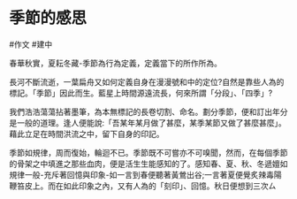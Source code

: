 # 季節的感思
#作文 #建中

春華秋實，夏耘冬藏-季節為行為定義，定義當下的所作所為。

長河不斷流逝，一葉扁舟又如何定義自身在漫漫號和中的定位?自然是靠些人為的標記。「季節」因此而生。藍星上時間源遠流長，何來所謂「分段」、「四季」?

我們浩浩蕩蕩拈著墨筆，為本無標記的長卷切割、命名。劃分季節，便和訂出年分是一般的道理。逢人便能說:「吾某年某月做了甚麼，某季某節又做了甚麼甚麼」。藉此立足在時間洪流之中，留下自身的印記。

季節如規律，周而復始，輪迴不已。季節既不可嘗亦不可嗅聞，然而，在每個季節的骨架之中填進之那些血肉，便是活生生能感知的了。感知春、夏、秋、冬遞嬗如規律一般-充斥著回憶與印象-如一言到春便聽著黃鶯出谷;一言著夏便覺炙辣毒陽鞭笞皮上。而在如此印象之內，又有人為的「刻印」、回憶。秋日便想到三次ㄙ